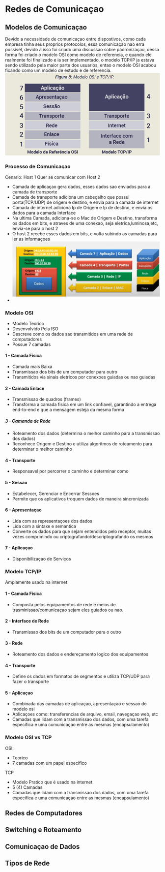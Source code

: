 # Redes de Comunicaçao

## Modelos de Comunicaçao

Devido a necessidade de comunicaçao entre dispostivos, como cada empresa tinha seus proprios protocolos, essa comunicaçao nao erra possivel, devido a isso foi criado uma discussao sobre padronizaçao, dessa forma foi criado o modelo OSI como modelo de referencia, e quando ele realmente foi finalizado e ia ser implementado, o modelo TCP/IP ja estava sendo utilizado pela maior parte dos usuarios, entao o modelo OSI acabou ficando como um modelo de estudo e de referencia.
![img.png](img.png)

### Processo de Comunicaçao
Cenario: Host 1 Quer se comunicar com Host 2
* Camada de aplicaçao gera dados, esses dados sao enviados para a camada de transporte
* Camada de transporte adiciona um cabeçalho que possui porta(TCP/UDP) de origem e destino, e envia para a camada de internet
* Camada de internet adiciona Ip de Origem e Ip de destino, e envia os dados para a camada Interface 
* Na ultima Camada, adiciona-se o Mac de Origem e Destino, transforma os dados em bits, e atraves de uma conexao, seja eletrica,luminosa,etc, envia-se para o host 2
* O host 2 recebe esses dados em bits, e volta subindo as camadas para ler as informaçoes
![img_1.png](img_1.png)
* 
### Modelo OSI
* Modelo Teorico
* Desenvolvido Pela ISO
* Descreve como os dados sao transmitidos em uma rede de computadores
* Possue 7 camadas

#### 1 - Camada Fisica
* Camada mais Baixa
* Transmissao dos bits de um computador para outro
* Transmitidos via sinais eletricos por conexoes guiadas ou nao guiadas

#### 2 - Camada Enlace
* Transmissao de quadros (frames)
* Transforma a camada fisica em um link confiavel, garantindo a entrega end-to-end e que a mensagem esteja da mesma forma


##### 3 - Camanda de Rede
* Roteamento dos dados (determina o melhor caminho para a transmissao dos dados)
* Reconhece Origem e Destino e utiliza algoritmos de roteamento para determinar o melhor caminho

#### 4 - Transporte
* Responsavel por percorrer o caminho e determinar como

#### 5 - Sessao
* Estabelecer, Gerenciar e Encerrar Sessoes
* Permite que os aplicativos troquem dados de maneira sincronizada

#### 6 - Apresentaçao
* Lida com as representaçoes dos dados
* Lida com a sintaxe e semantica
* Converte os dados para que sejam entendidos pelo receptor, muitas vezes comprimindo ou criptografando/descriptografando os mesmos

#### 7 - Aplicaçao
* Disponibilizaçao de Serviços


### Modelo TCP/IP

Amplamente usado na internet

#### 1 - Camada Fisica 
- Composta pelos equipamentos de rede e meios de trasminissao/comunicaçao sejam eles guiados ou nao.

#### 2 - Interface de Rede 
- Transmissao dos bits de um computador para o outro

#### 3 - Rede
- Roteamento dos dados e endereçamento logico dos equipamentos

#### 4 - Transporte
- Define os dados em formatos de segmentos e utiliza TCP/UDP para fazer o transporte

#### 5 - Aplicaçao
- Combinada das camadas de aplicaçao, apresentaçao e sessao do modelo osi
- Aplicaçoes como: transferencias de arquivo, email, navegaçao web, etc
- Camadas que lidam com a transmissao dos dados, com uma tarefa especifica e uma comunicaçao entre as mesmas (encapsulamento)

### Modelo OSI vs TCP
OSI:
- Teorico
- 7 camadas com um papel especifico

TCP
- Modelo Pratico que é usado na internet
- 5 (4) Camadas
- Camadas que lidam com a transmissao dos dados, com uma tarefa especifica e uma comunicaçao entre as mesmas (encapsulamento)

## Redes de Computadores

## Switching e Roteamento

## Comunicaçao de Dados

## Tipos de Rede

